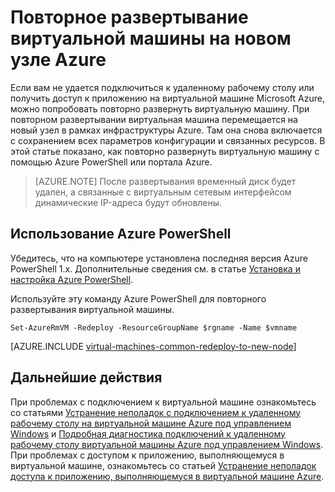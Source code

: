 <properties 
	pageTitle="Повторное развертывание виртуальных машин Windows | Microsoft Azure" 
	description="Повторное развертывание виртуальных машин Windows для устранения проблем с подключением к удаленному рабочему столу." 
	services="virtual-machines-windows" 
	documentationCenter="virtual-machines" 
	authors="iainfoulds" 
	manager="timlt"
	tags="azure-resource-manager,top-support-issue" 
/>
	

<tags 
	ms.service="virtual-machines-windows" 
	ms.devlang="na" 
	ms.topic="support-article" 
	ms.tgt_pltfrm="vm-windows"
	ms.workload="infrastructure" 
	ms.date="09/19/2016" 
	ms.author="iainfou" 
/>


# Повторное развертывание виртуальной машины на новом узле Azure

Если вам не удается подключиться к удаленному рабочему столу или получить доступ к приложению на виртуальной машине Microsoft Azure, можно попробовать повторно развернуть виртуальную машину. При повторном развертывании виртуальная машина перемещается на новый узел в рамках инфраструктуры Azure. Там она снова включается с сохранением всех параметров конфигурации и связанных ресурсов. В этой статье показано, как повторно развернуть виртуальную машину с помощью Azure PowerShell или портала Azure.

> [AZURE.NOTE] После развертывания временный диск будет удален, а связанные с виртуальным сетевым интерфейсом динамические IP-адреса будут обновлены.

## Использование Azure PowerShell

Убедитесь, что на компьютере установлена последняя версия Azure PowerShell 1.x. Дополнительные сведения см. в статье [Установка и настройка Azure PowerShell](../powershell-install-configure.md).

Используйте эту команду Azure PowerShell для повторного развертывания виртуальной машины.

	Set-AzureRmVM -Redeploy -ResourceGroupName $rgname -Name $vmname 


[AZURE.INCLUDE [virtual-machines-common-redeploy-to-new-node](../../includes/virtual-machines-common-redeploy-to-new-node.md)]


## Дальнейшие действия
При проблемах с подключением к виртуальной машине ознакомьтесь со статьями [Устранение неполадок с подключением к удаленному рабочему столу на виртуальной машине Azure под управлением Windows](virtual-machines-windows-troubleshoot-rdp-connection.md) и [Подробная диагностика подключений к удаленному рабочему столу виртуальной машины Azure под управлением Windows](virtual-machines-windows-detailed-troubleshoot-rdp.md). При проблемах с доступом к приложению, выполняющемуся в виртуальной машине, ознакомьтесь со статьей [Устранение неполадок доступа к приложению, выполняющемуся в виртуальной машине Azure](virtual-machines-windows-troubleshoot-app-connection.md).

<!---HONumber=AcomDC_0921_2016-->